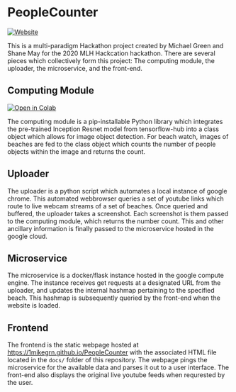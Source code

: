 # PeopleCounter

[![Website](https://img.shields.io/badge/Site-BeachWatch-blue)](https://1mikegrn.github.io/PeopleCounter/)

This is a multi-paradigm Hackathon project created by Michael Green and Shane May for the 2020 MLH Hackcation hackathon. There are several pieces which collectively form this project: The computing module, the uploader, the microservice, and the front-end.

## Computing Module

[![Open in Colab](https://colab.research.google.com/assets/colab-badge.svg)](https://colab.research.google.com/github/1mikegrn/PeopleCounter/blob/master/colab/PeopleCounter.ipynb)

The computing module is a pip-installable Python library which integrates the pre-trained Inception Resnet model from tensorflow-hub into a class object which allows for image object detection. For beach watch, images of beaches are fed to the class object which counts the number of people objects within the image and returns the count.

## Uploader

The uploader is a python script which automates a local instance of google chrome. This automated webbrowser queries a set of youtube links which route to live webcam streams of a set of beaches. Once queried and buffered, the uploader takes a screenshot. Each screenshot is them passed to the computing module, which returns the number count. This and other ancillary information is finally passed to the microservice hosted in the google cloud.

## Microservice

The microservice is a docker/flask instance hosted in the google compute engine. The instance receives get requests at a designated URL from the uploader, and updates the internal hashmap pertaining to the specified beach. This hashmap is subsequently queried by the front-end when the website is loaded.

## Frontend

The frontend is the static webpage hosted at https://1mikegrn.github.io/PeopleCounter
with the associated HTML file located in the `docs/` folder of this repository. The webpage pings the microservice for the available data and parses it out to a user interface. The front-end also displays the original live youtube feeds when requrested by the user.